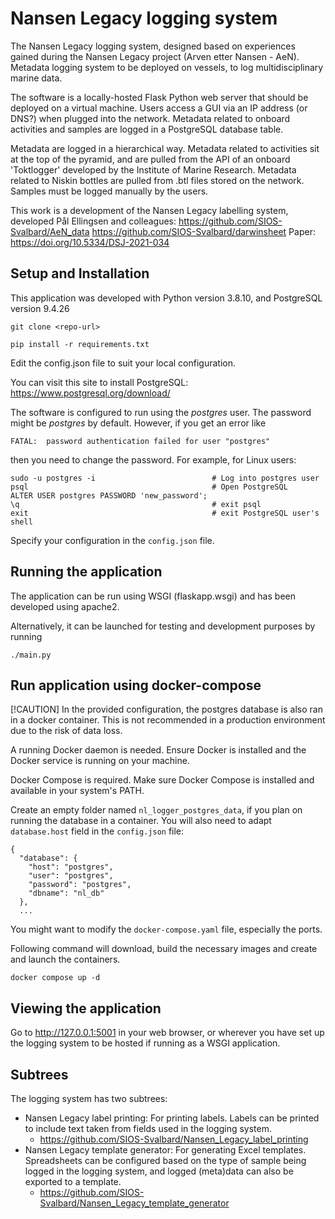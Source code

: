 # Nansen Legacy logging system

The Nansen Legacy logging system, designed based on experiences gained during the Nansen Legacy project (Arven etter Nansen - AeN). Metadata logging system to be deployed on vessels, to log multidisciplinary marine data.

The software is a locally-hosted Flask Python web server that should be deployed on a virtual machine. Users access a GUI via an IP address (or DNS?) when plugged into the network. Metadata related to onboard activities and samples are logged in a PostgreSQL database table.

Metadata are logged in a hierarchical way. Metadata related to activities sit at the top of the pyramid, and  are pulled from the API of an onboard 'Toktlogger' developed by the Institute of Marine Research. Metadata related to Niskin bottles are pulled from .btl files stored on the network. Samples must be logged manually by the users.  

This work is a development of the Nansen Legacy labelling system, developed Pål Ellingsen and colleagues:
https://github.com/SIOS-Svalbard/AeN_data
https://github.com/SIOS-Svalbard/darwinsheet
Paper: https://doi.org/10.5334/DSJ-2021-034

## Setup and Installation

This application was developed with Python version 3.8.10, and PostgreSQL version 9.4.26

```
git clone <repo-url>

pip install -r requirements.txt
```

Edit the config.json file to suit your local configuration.

You can visit this site to install PostgreSQL: https://www.postgresql.org/download/

The software is configured to run using the *postgres* user. The password might be *postgres* by default. However, if you get an error like

`FATAL:  password authentication failed for user "postgres"`

then you need to change the password. For example, for Linux users:

```
sudo -u postgres -i                          # Log into postgres user
psql                                         # Open PostgreSQL
ALTER USER postgres PASSWORD 'new_password';
\q                                           # exit psql
exit                                         # exit PostgreSQL user's shell
```

Specify your configuration in the `config.json` file.

## Running the application

The application can be run using WSGI (flaskapp.wsgi) and has been developed using apache2.

Alternatively, it can be launched for testing and development purposes by running

```
./main.py
```

## Run application using docker-compose

[!CAUTION]
In the provided configuration, the postgres database is also ran in a docker container.
This is not recommended in a production environment due to the risk of data loss.

A running Docker daemon is needed. Ensure Docker is installed and the Docker service is running on your machine.

Docker Compose is required. Make sure Docker Compose is installed and available in your system's PATH.

Create an empty folder named `nl_logger_postgres_data`, if you plan on running the database in a container.
You will also need to adapt `database.host` field in the `config.json` file:
```
{
  "database": {
    "host": "postgres",
    "user": "postgres",
    "password": "postgres",
    "dbname": "nl_db"
  },
  ...
```

You might want to modify the `docker-compose.yaml` file, especially the ports.

Following command will download, build the necessary images and create and launch the containers.
```
docker compose up -d
```

## Viewing the application

Go to http://127.0.0.1:5001 in your web browser, or wherever you have set up the logging system to be hosted if running as a WSGI application.

## Subtrees

The logging system has two subtrees:

* Nansen Legacy label printing: For printing labels. Labels can be printed to include text taken from fields used in the logging system.
	- https://github.com/SIOS-Svalbard/Nansen_Legacy_label_printing
* Nansen Legacy template generator: For generating Excel templates. Spreadsheets can be configured based on the type of sample being logged in the logging system, and logged (meta)data can also be exported to a template.
	- https://github.com/SIOS-Svalbard/Nansen_Legacy_template_generator
